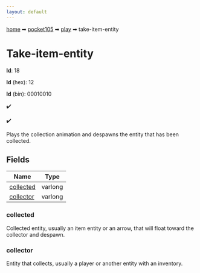 ```yaml
---
layout: default
---
```


[home](/) ➡ [pocket105](/protocol/pocket105) ➡ [play](/protocol/pocket105/play) ➡ take-item-entity

# Take-item-entity

**Id**: 18

**Id** (hex): 12

**Id** (bin): 00010010

✔️

✔️

Plays the collection animation and despawns the entity that has been collected.

## Fields

Name | Type
---|---
[collected](#collected) | varlong
[collector](#collector) | varlong

### collected

Collected entity, usually an item entity or an arrow, that will float toward the collector and despawn.

### collector

Entity that collects, usually a player or another entity with an inventory.

